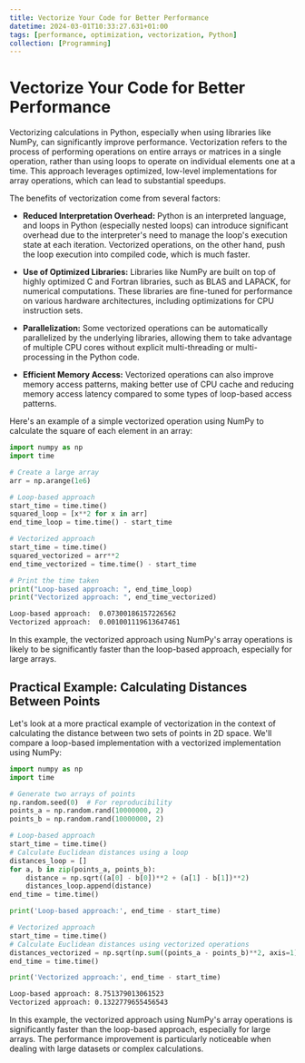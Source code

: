 ```yaml
---
title: Vectorize Your Code for Better Performance
datetime: 2024-03-01T10:33:27.631+01:00
tags: [performance, optimization, vectorization, Python]
collection: [Programming]
---
```


# Vectorize Your Code for Better Performance
Vectorizing calculations in Python, especially when using libraries like NumPy, can significantly improve performance. Vectorization refers to the process of performing operations on entire arrays or matrices in a single operation, rather than using loops to operate on individual elements one at a time. This approach leverages optimized, low-level implementations for array operations, which can lead to substantial speedups.

The benefits of vectorization come from several factors:

- **Reduced Interpretation Overhead:** 
  Python is an interpreted language, and loops in Python (especially nested loops) can introduce significant overhead due to the interpreter's need to manage the loop's execution state at each iteration. Vectorized operations, on the other hand, push the loop execution into compiled code, which is much faster.

- **Use of Optimized Libraries:**
  Libraries like NumPy are built on top of highly optimized C and Fortran libraries, such as BLAS and LAPACK, for numerical computations. These libraries are fine-tuned for performance on various hardware architectures, including optimizations for CPU instruction sets.

- **Parallelization:**
  Some vectorized operations can be automatically parallelized by the underlying libraries, allowing them to take advantage of multiple CPU cores without explicit multi-threading or multi-processing in the Python code.

- **Efficient Memory Access:**
  Vectorized operations can also improve memory access patterns, making better use of CPU cache and reducing memory access latency compared to some types of loop-based access patterns.

Here's an example of a simple vectorized operation using NumPy to calculate the square of each element in an array:

```python
import numpy as np
import time

# Create a large array
arr = np.arange(1e6)

# Loop-based approach
start_time = time.time()
squared_loop = [x**2 for x in arr]
end_time_loop = time.time() - start_time

# Vectorized approach
start_time = time.time()
squared_vectorized = arr**2
end_time_vectorized = time.time() - start_time

# Print the time taken
print("Loop-based approach: ", end_time_loop)
print("Vectorized approach: ", end_time_vectorized)
```

```cmd
Loop-based approach:  0.07300186157226562
Vectorized approach:  0.001001119613647461
```

In this example, the vectorized approach using NumPy's array operations is likely to be significantly faster than the loop-based approach, especially for large arrays.

## Practical Example: Calculating Distances Between Points

Let's look at a more practical example of vectorization in the context of calculating the distance between two sets of points in 2D space. We'll compare a loop-based implementation with a vectorized implementation using NumPy:

```python
import numpy as np
import time

# Generate two arrays of points
np.random.seed(0)  # For reproducibility
points_a = np.random.rand(10000000, 2)
points_b = np.random.rand(10000000, 2)

# Loop-based approach
start_time = time.time()
# Calculate Euclidean distances using a loop
distances_loop = []
for a, b in zip(points_a, points_b):
    distance = np.sqrt((a[0] - b[0])**2 + (a[1] - b[1])**2)
    distances_loop.append(distance)
end_time = time.time()

print('Loop-based approach:', end_time - start_time)

# Vectorized approach
start_time = time.time()
# Calculate Euclidean distances using vectorized operations
distances_vectorized = np.sqrt(np.sum((points_a - points_b)**2, axis=1))
end_time = time.time()

print('Vectorized approach:', end_time - start_time)
```

```cmd
Loop-based approach: 8.751379013061523
Vectorized approach: 0.1322779655456543
```

In this example, the vectorized approach using NumPy's array operations is significantly faster than the loop-based approach, especially for large arrays. The performance improvement is particularly noticeable when dealing with large datasets or complex calculations.

